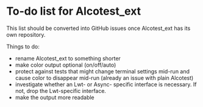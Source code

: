 To-do list for Alcotest_ext
==

This list should be converted into GitHub issues once Alcotest_ext has
its own repository.

Things to do:

* rename Alcotest_ext to something shorter
* make color output optional (on/off/auto)
* protect against tests that might change terminal settings mid-run
  and cause color to disappear mid-run (already an issue with plain Alcotest)
* investigate whether an Lwt- or Async- specific interface is necessary.
  If not, drop the Lwt-specific interface.
* make the output more readable
